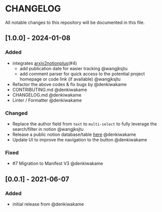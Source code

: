 # CHANGELOG
All notable changes to this repository will be documented in this file.

## [1.0.0] - 2024-01-08
### Added
- integrates [arxiv2notionplus](https://github.com/wangjksjtu/arxiv2notionplus/issues)(#4)
  - add publication date for easier tracking @wangjksjtu
  - add comment parser for quick access to the potential project homepage or code link (if available) @wangjksjtu
- Refactor the above codes & fix bugs by @denkiwakame
- CONTRIBUTING.md @denkiwakame
- CHANGELOG.md @denkiwakame
- Linter / Formatter @denkiwakame

### Changed
- Replace the author field from `text` to `multi-select` to fully leverage the search/filter in notion @wangjksjtu
- Release a public notion database/table [here](https://denkiwakame.notion.site/597cdd58bded4375b1cbe073b2ed6f5d?v=63fcbfda57824b239b66e52dde841cdf) @denkiwakame
- Update UI to improve the navigation to the button @denkiwakame

### Fixed
- #7 Migration to Manifest V3 @denkiwakame

## [0.0.1] - 2021-06-07
### Added
- initial release from @denkiwakame
